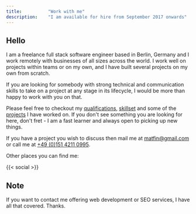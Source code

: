 ```yaml
---
title: 			"Work with me"
description: 	"I am available for hire from September 2017 onwards"
---
```


## Hello
I am a freelance full stack software engineer based in Berlin, Germany and I work remotely with businesses of all sizes across the world. I work well on projects within teams or on my own, and I have built several projects on my own from scratch.

If you are looking for somebody with strong technical and communication skills to take on a project at any stage in its lifecycle, I would be more than happy to work with you on that.

Please feel free to checkout my [qualifications](/cv), [skillset](/#skills) and some of the [projects](/projects) I have worked on. If you don't see something you are looking for here, don't fret - I am a fast learner and always open to picking up new things.

If you have a project you wish to discuss then mail me at [<matfin@gmail.com>](mailto:matfin@gmail.com) or call me at [+49 (0)151 4211 0995](tel:+4915142110995).

Other places you can find me:

{{< social >}}

## Note
If you want to contact me offering web development or SEO services, I have all that covered. Thanks.
